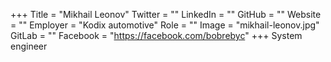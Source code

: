 +++
Title = "Mikhail Leonov"
Twitter = ""
LinkedIn = ""
GitHub = ""
Website = ""
Employer = "Kodix automotive"
Role = ""
Image = "mikhail-leonov.jpg"
GitLab = ""
Facebook = "https://facebook.com/bobrebyc"
+++
System engineer